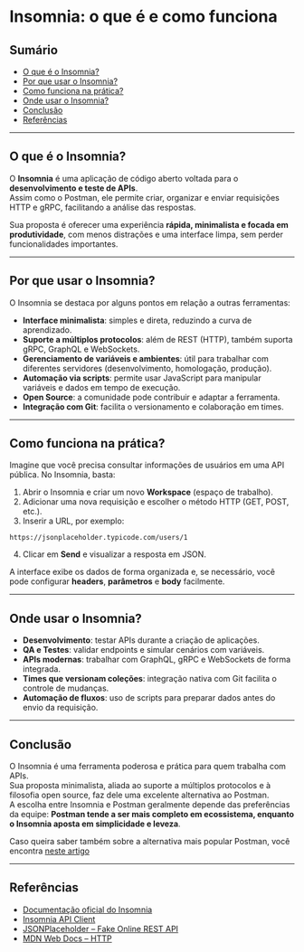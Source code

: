 # Insomnia: o que é e como funciona

## Sumário

- [O que é o Insomnia?](#o-que-é-o-insomnia)
- [Por que usar o Insomnia?](#por-que-usar-o-insomnia)
- [Como funciona na prática?](#como-funciona-na-prática)
- [Onde usar o Insomnia?](#onde-usar-o-insomnia)
- [Conclusão](#conclusão)
- [Referências](#referências)

---

## O que é o Insomnia?

O **Insomnia** é uma aplicação de código aberto voltada para o **desenvolvimento e teste de APIs**.  
Assim como o Postman, ele permite criar, organizar e enviar requisições HTTP e gRPC, facilitando a análise das respostas.

Sua proposta é oferecer uma experiência **rápida, minimalista e focada em produtividade**, com menos distrações e uma interface limpa, sem perder funcionalidades importantes.

---

## Por que usar o Insomnia?

O Insomnia se destaca por alguns pontos em relação a outras ferramentas:

- **Interface minimalista**: simples e direta, reduzindo a curva de aprendizado.
- **Suporte a múltiplos protocolos**: além de REST (HTTP), também suporta gRPC, GraphQL e WebSockets.
- **Gerenciamento de variáveis e ambientes**: útil para trabalhar com diferentes servidores (desenvolvimento, homologação, produção).
- **Automação via scripts**: permite usar JavaScript para manipular variáveis e dados em tempo de execução.
- **Open Source**: a comunidade pode contribuir e adaptar a ferramenta.
- **Integração com Git**: facilita o versionamento e colaboração em times.

---

## Como funciona na prática?

Imagine que você precisa consultar informações de usuários em uma API pública. No Insomnia, basta:

1. Abrir o Insomnia e criar um novo **Workspace** (espaço de trabalho).
2. Adicionar uma nova requisição e escolher o método HTTP (GET, POST, etc.).
3. Inserir a URL, por exemplo:

`https://jsonplaceholder.typicode.com/users/1`

4. Clicar em **Send** e visualizar a resposta em JSON.

A interface exibe os dados de forma organizada e, se necessário, você pode configurar **headers**, **parâmetros** e **body** facilmente.

---

## Onde usar o Insomnia?

- **Desenvolvimento**: testar APIs durante a criação de aplicações.
- **QA e Testes**: validar endpoints e simular cenários com variáveis.
- **APIs modernas**: trabalhar com GraphQL, gRPC e WebSockets de forma integrada.
- **Times que versionam coleções**: integração nativa com Git facilita o controle de mudanças.
- **Automação de fluxos**: uso de scripts para preparar dados antes do envio da requisição.

---

## Conclusão

O Insomnia é uma ferramenta poderosa e prática para quem trabalha com APIs.  
Sua proposta minimalista, aliada ao suporte a múltiplos protocolos e à filosofia open source, faz dele uma excelente alternativa ao Postman.  
A escolha entre Insomnia e Postman geralmente depende das preferências da equipe: **Postman tende a ser mais completo em ecossistema, enquanto o Insomnia aposta em simplicidade e leveza**.

Caso queira saber também sobre a alternativa mais popular Postman, você encontra [neste artigo](https://github.com/matheusbc97/guia-dev/blob/main/documenta%C3%A7%C3%A3o/postman.md)

---

## Referências

- [Documentação oficial do Insomnia](https://docs.insomnia.rest/)
- [Insomnia API Client](https://insomnia.rest/)
- [JSONPlaceholder – Fake Online REST API](https://jsonplaceholder.typicode.com/)
- [MDN Web Docs – HTTP](https://developer.mozilla.org/pt-BR/docs/Web/HTTP)
